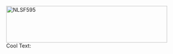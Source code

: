 <a href="https://cooltext.com"><img src="https://images.cooltext.com/5620455.png" width="433" height="100" alt="NLSF595" /></a> <br /><a href="http://es.cooltext.com" target="_top"><img src="https://cooltext.com/images/ct_pixel.gif" width="80" height="15" alt="Cool Text: Generador de Logotipos y Gráficos." border="0" /></a>
